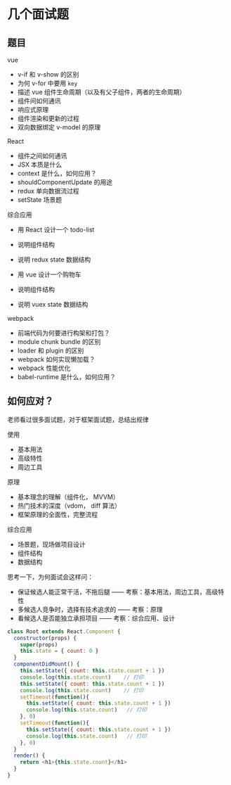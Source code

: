 # 几个面试题

## 题目

vue

- v-if 和 v-show 的区别
- 为何 v-for 中要用 `key`
- 描述 vue 组件生命周期（以及有父子组件，两者的生命周期）
- 组件间如何通讯
- 响应式原理
- 组件渲染和更新的过程
- 双向数据绑定 v-model 的原理

React

- 组件之间如何通讯
- JSX 本质是什么
- context 是什么，如何应用？
- shouldComponentUpdate 的用途
- redux 单向数据流过程
- setState 场景题

综合应用

- 用 React 设计一个 todo-list
- 说明组件结构
- 说明 redux state 数据结构

- 用 vue 设计一个购物车
- 说明组件结构
- 说明 vuex state 数据结构

webpack

- 前端代码为何要进行构架和打包？
- module chunk bundle 的区别
- loader 和 plugin 的区别
- webpack 如何实现懒加载？
- webpack 性能优化
- babel-runtime 是什么，如何应用？

## 如何应对？

老师看过很多面试题，对于框架面试题，总结出规律

使用

- 基本用法
- 高级特性
- 周边工具

原理

- 基本理念的理解（组件化， MVVM）
- 热门技术的深度（vdom， diff 算法）
- 框架原理的全面性，完整流程

综合应用

- 场景题，现场做项目设计
- 组件结构
- 数据结构

思考一下，为何面试会这样问：

- 保证候选人能正常干活，不拖后腿 —— 考察：基本用法，周边工具，高级特性
- 多候选人竞争时，选择有技术追求的 —— 考察：原理
- 看候选人是否能独立承担项目 —— 考察：综合应用、设计

```js
class Root extends React.Component {
  constructor(props) {
    super(props)
    this.state = { count: 0 }
  }
  componentDidMount() {
    this.setState({ count: this.state.count + 1 })
    console.log(this.state.count)    // 打印
    this.setState({ count: this.state.count + 1 })
    console.log(this.state.count)    // 打印
    setTimeout(function(){
      this.setState({ count: this.state.count + 1 })
      console.log(this.state.count)   // 打印
    }, 0)
    setTimeout(function(){
      this.setState({ count: this.state.count + 1 })
      console.log(this.state.count)   // 打印
    }, 0)
  }
  render() {
    return <h1>{this.state.count}</h1>
  }
}
```
